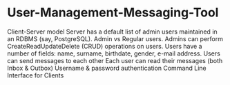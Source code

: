 # User-Management-Messaging-Tool

Client-Server model
Server has a default list of admin users maintained in an RDBMS (say, PostgreSQL).
Admin vs Regular users.
Admins can perform CreateReadUpdateDelete (CRUD) operations on users.
Users have a number of fields: name, surname, birthdate, gender, e-mail address.
Users can send messages to each other
Each user can read their messages (both Inbox & Outbox)
Username & password authentication
Command Line Interface for Clients
